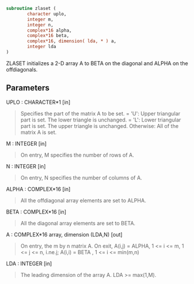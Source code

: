 ```fortran
subroutine zlaset (
        character uplo,
        integer m,
        integer n,
        complex*16 alpha,
        complex*16 beta,
        complex*16, dimension( lda, * ) a,
        integer lda
)
```

ZLASET initializes a 2-D array A to BETA on the diagonal and
ALPHA on the offdiagonals.

## Parameters
UPLO : CHARACTER\*1 [in]
> Specifies the part of the matrix A to be set.
> = 'U':      Upper triangular part is set. The lower triangle
> is unchanged.
> = 'L':      Lower triangular part is set. The upper triangle
> is unchanged.
> Otherwise:  All of the matrix A is set.

M : INTEGER [in]
> On entry, M specifies the number of rows of A.

N : INTEGER [in]
> On entry, N specifies the number of columns of A.

ALPHA : COMPLEX\*16 [in]
> All the offdiagonal array elements are set to ALPHA.

BETA : COMPLEX\*16 [in]
> All the diagonal array elements are set to BETA.

A : COMPLEX\*16 array, dimension (LDA,N) [out]
> On entry, the m by n matrix A.
> On exit, A(i,j) = ALPHA, 1 <= i <= m, 1 <= j <= n, i.ne.j;
> A(i,i) = BETA , 1 <= i <= min(m,n)

LDA : INTEGER [in]
> The leading dimension of the array A.  LDA >= max(1,M).
